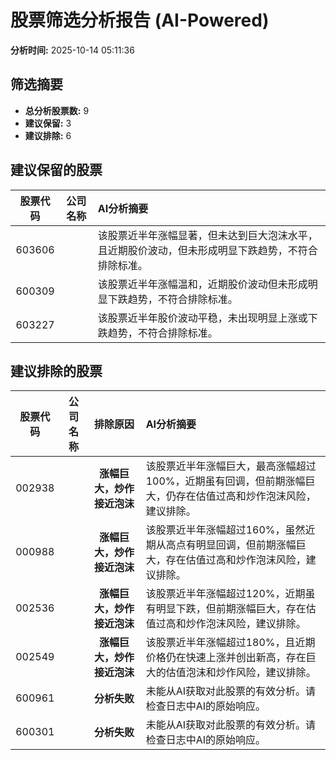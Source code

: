 # 股票筛选分析报告 (AI-Powered)

**分析时间:** 2025-10-14 05:11:36

## 筛选摘要

- **总分析股票数:** 9
- **建议保留:** 3
- **建议排除:** 6

## 建议保留的股票

| 股票代码 | 公司名称 | AI分析摘要 |
|:---:|:---:|:---|
| 603606 |  | 该股票近半年涨幅显著，但未达到巨大泡沫水平，且近期股价波动，但未形成明显下跌趋势，不符合排除标准。 |
| 600309 |  | 该股票近半年涨幅温和，近期股价波动但未形成明显下跌趋势，不符合排除标准。 |
| 603227 |  | 该股票近半年股价波动平稳，未出现明显上涨或下跌趋势，不符合排除标准。 |

## 建议排除的股票

| 股票代码 | 公司名称 | 排除原因 | AI分析摘要 |
|:---:|:---:|:---:|:---|
| 002938 |  | **涨幅巨大，炒作接近泡沫** | 该股票近半年涨幅巨大，最高涨幅超过100%，近期虽有回调，但前期涨幅巨大，仍存在估值过高和炒作泡沫风险，建议排除。 |
| 000988 |  | **涨幅巨大，炒作接近泡沫** | 该股票近半年涨幅超过160%，虽然近期从高点有明显回调，但前期涨幅巨大，存在估值过高和炒作泡沫风险，建议排除。 |
| 002536 |  | **涨幅巨大，炒作接近泡沫** | 该股票近半年涨幅超过120%，近期虽有明显下跌，但前期涨幅巨大，存在估值过高和炒作泡沫风险，建议排除。 |
| 002549 |  | **涨幅巨大，炒作接近泡沫** | 该股票近半年涨幅超过180%，且近期价格仍在快速上涨并创出新高，存在巨大的估值泡沫和炒作风险，建议排除。 |
| 600961 |  | **分析失败** | 未能从AI获取对此股票的有效分析。请检查日志中AI的原始响应。 |
| 600301 |  | **分析失败** | 未能从AI获取对此股票的有效分析。请检查日志中AI的原始响应。 |
